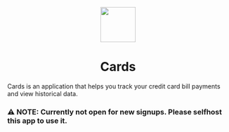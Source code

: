 <p align="center">
  <img  src="https://track-cards.vercel.app/cards_192.png" height="80" width="80">
</p>
<h1 align="center">
   Cards
</h1>

Cards is an application that helps you track your credit card bill payments and view historical data.

<h3>
⚠️ NOTE: Currently not open for new signups. Please selfhost this app to use it.
</h3>
